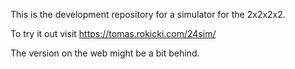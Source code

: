 This is the development repository for a simulator for the 2x2x2x2.

To try it out visit https://tomas.rokicki.com/24sim/

The version on the web might be a bit behind.
